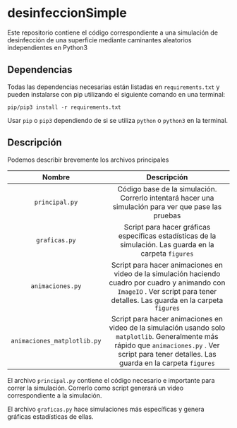 # desinfeccionSimple

Este repositorio contiene el código correspondiente a una simulación de desinfección de una superficie mediante caminantes aleatorios independientes en Python3

## Dependencias

Todas las dependencias necesarias están listadas en `requirements.txt` y pueden instalarse con pip utilizando el siguiente comando en una terminal:

`pip/pip3 install -r requirements.txt`

Usar `pip` o `pip3` dependiendo de si se utiliza `python` o `python3` en la terminal.

## Descripción

Podemos describir brevemente los archivos principales

|Nombre|Descripción|
|:-:|:-:|
|`principal.py`| Código base de la simulación. Correrlo intentará hacer una simulación para ver que pase las pruebas|
|`graficas.py`| Script para hacer gráficas específicas estadísticas de la simulación. Las guarda en la carpeta `figures` |
|`animaciones.py`| Script para hacer animaciones en video de la simulación haciendo cuadro por cuadro y animando con `ImageIO` . Ver script para tener detalles. Las guarda en la carpeta `figures` |
|`animaciones_matplotlib.py`| Script para hacer animaciones en video de la simulación usando solo `matplotlib`. Generalmente más rápido que `animaciones.py` . Ver script para tener detalles. Las guarda en la carpeta `figures` |

El archivo `principal.py` contiene el código necesario e importante para correr la simulación. Correrlo como script generará un video correspondiente a la simulación.

El archivo `graficas.py` hace simulaciones más específicas y genera gráficas estadísticas de ellas.